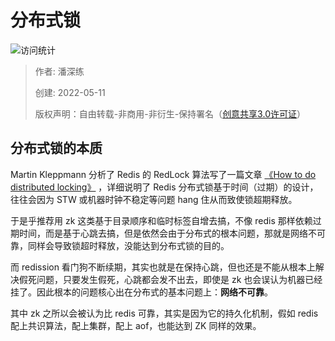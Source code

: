 # 分布式锁

![访问统计](https://visitor-badge.glitch.me/badge?page_id=senlypan.qa.07-distributed-locking&left_color=blue&right_color=red)

> 作者: 潘深练
>
> 创建: 2022-05-11
>
> 版权声明：自由转载-非商用-非衍生-保持署名（[创意共享3.0许可证](https://creativecommons.org/licenses/by-nc-nd/3.0/deed.zh)）


## 分布式锁的本质

Martin Kleppmann 分析了 Redis 的 RedLock 算法写了一篇文章 [《How to do distributed locking》](https://martin.kleppmann.com/2016/02/08/how-to-do-distributed-locking.html) ，详细说明了 Redis 分布式锁基于时间（过期）的设计，往往会因为 STW 或机器时钟不稳定等问题 hang 住从而致使锁超期释放。

于是乎推荐用 zk 这类基于目录顺序和临时标签自增去搞，不像 redis 那样依赖过期时间，而是基于心跳去搞，但是依然会由于分布式的根本问题，那就是网络不可靠，同样会导致锁超时释放，没能达到分布式锁的目的。

而 redission 看门狗不断续期，其实也就是在保持心跳，但也还是不能从根本上解决假死问题，只要发生假死，心跳都会发不出去，即使是 zk 也会误认为机器已经挂了。因此根本的问题核心出在分布式的基本问题上：**网络不可靠**。

其中 zk 之所以会被认为比 redis 可靠，其实是因为它的持久化机制，假如 redis 配上共识算法，配上集群，配上 aof，也能达到 ZK 同样的效果。


